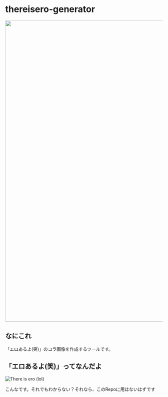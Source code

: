 # thereisero-generator
<div align="center">

<img style="width: 100vmin;" src="https://github.com/nakasyou/thereisero-generator/assets/79000684/9f6a4b47-9828-419b-bc91-6c5c9a60f192">

</div>

## なにこれ
「エロあるよ(笑)」のコラ画像を作成するツールです。
## 「エロあるよ(笑)」ってなんだよ

![There is ero (lol)](https://encrypted-tbn0.gstatic.com/images?q=tbn:ANd9GcTmII7Qm0SnXtfNhDI7Kb-RwbpVhreZG2K_0g&usqp=CAU)

こんなです。それでもわからない？それなら、このRepoに用はないはずです
